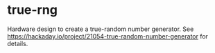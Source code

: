 # true-rng

Hardware design to create a true-random number generator.
See https://hackaday.io/project/21054-true-random-number-generator for details.
